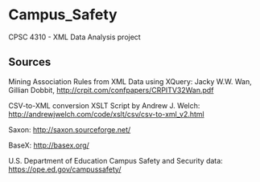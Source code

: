 # Campus_Safety
CPSC 4310 - XML Data Analysis project

## Sources

Mining Association Rules from XML Data using XQuery:
Jacky W.W. Wan, Gillian Dobbit, http://crpit.com/confpapers/CRPITV32Wan.pdf

CSV-to-XML conversion XSLT Script by Andrew J. Welch:
http://andrewjwelch.com/code/xslt/csv/csv-to-xml_v2.html

Saxon:
http://saxon.sourceforge.net/

BaseX:
http://basex.org/

U.S. Department of Education Campus Safety and Security data:
https://ope.ed.gov/campussafety/
